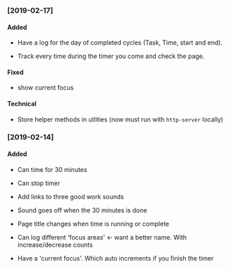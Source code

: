 ### [2019-02-17]

#### Added

- Have a log for the day of completed cycles (Task, Time, start and end).

- Track every time during the timer you come and check the page.

#### Fixed

- show current focus

#### Technical

- Store helper methods in utlities (now must run with `http-server` locally)

### [2019-02-14]

#### Added

- Can time for 30 minutes

- Can stop timer

- Add links to three good work sounds

- Sound goes off when the 30 minutes is done

- Page title changes when time is running or complete

- Can log different 'focus areas' <- want a better name. With increase/decrease counts

- Have a 'current focus'. Which auto increments if you finish the timer

